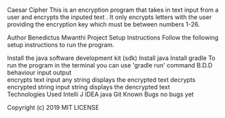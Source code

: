 Caesar Cipher
This is an encryption program that takes in text input from a user and encrypts the inputed text . It only encrypts letters with the user providing the encryption key which must be between numbers 1-26.

Author
Benedictus Mwanthi
Project Setup Instructions
Follow the following setup instructions to run the program.

Install the java software development kit (sdk)
Install java
Install gradle
To run the program in the terminal you can use 'gradle run' command
B.D.D
behaviour	input	output	
encrypts text	input any string		displays the encrypted text
decrypts encrypted string	input string	displays the dencrypted text	
Technologies Used
Intelli J IDEA
java
Git
Known Bugs
no bugs yet

Copyright (c) 2019 MIT LICENSE
